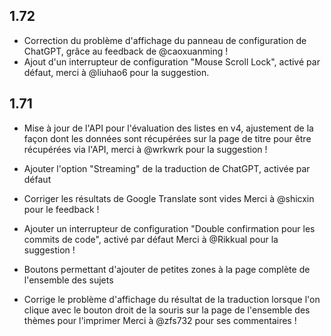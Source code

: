 ## 1.72

- Correction du problème d'affichage du panneau de configuration de ChatGPT, grâce au feedback de @caoxuanming !
- Ajout d'un interrupteur de configuration "Mouse Scroll Lock", activé par défaut, merci à @liuhao6 pour la suggestion.

## 1.71

- Mise à jour de l'API pour l'évaluation des listes en v4, ajustement de la façon dont les données sont récupérées sur la page de titre pour être récupérées via l'API, merci à @wrkwrk pour la suggestion !

- Ajouter l'option "Streaming" de la traduction de ChatGPT, activée par défaut

- Corriger les résultats de Google Translate sont vides Merci à @shicxin pour le feedback !

- Ajouter un interrupteur de configuration "Double confirmation pour les commits de code", activé par défaut Merci à @Rikkual pour la suggestion !

- Boutons permettant d'ajouter de petites zones à la page complète de l'ensemble des sujets

- Corrige le problème d'affichage du résultat de la traduction lorsque l'on clique avec le bouton droit de la souris sur la page de l'ensemble des thèmes pour l'imprimer Merci à @zfs732 pour ses commentaires !
